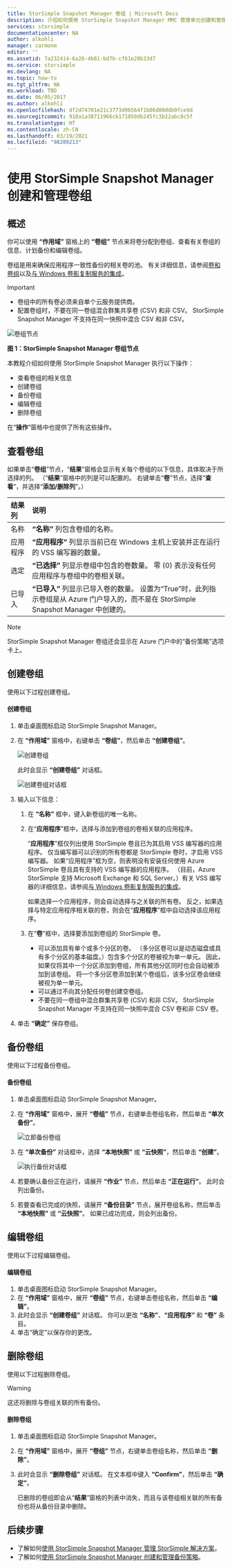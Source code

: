 ```yaml
---
title: StorSimple Snapshot Manager 卷组 | Microsoft Docs
description: 介绍如何使用 StorSimple Snapshot Manager MMC 管理单元创建和管理卷组。
services: storsimple
documentationcenter: NA
author: alkohli
manager: carmonm
editor: ''
ms.assetid: 7a232414-6a28-4b81-bd7b-cf61e28b33d7
ms.service: storsimple
ms.devlang: NA
ms.topic: how-to
ms.tgt_pltfrm: NA
ms.workload: TBD
ms.date: 06/05/2017
ms.author: alkohli
ms.openlocfilehash: df2d74701e21c3773d96564f1b06d80ddb9fce9d
ms.sourcegitcommit: 910a1a38711966cb171050db245fc3b22abc8c5f
ms.translationtype: HT
ms.contentlocale: zh-CN
ms.lasthandoff: 03/19/2021
ms.locfileid: "98209213"
---
```

# <a name="use-storsimple-snapshot-manager-to-create-and-manage-volume-groups"></a>使用 StorSimple Snapshot Manager 创建和管理卷组
## <a name="overview"></a>概述
你可以使用 **“作用域”** 窗格上的 **“卷组”** 节点来将卷分配到卷组、查看有关卷组的信息、计划备份和编辑卷组。

卷组是用来确保应用程序一致性备份的相关卷的池。 有关详细信息，请参阅[卷和卷组](storsimple-what-is-snapshot-manager.md#volumes-and-volume-groups)以及[与 Windows 卷影复制服务的集成](storsimple-what-is-snapshot-manager.md#integration-with-windows-volume-shadow-copy-service)。

> [!IMPORTANT]
> * 卷组中的所有卷必须来自单个云服务提供商。
> * 配置卷组时，不要在同一卷组混合群集共享卷 (CSV) 和非 CSV。 StorSimple Snapshot Manager 不支持在同一快照中混合 CSV 和非 CSV。

![卷组节点](./media/storsimple-snapshot-manager-manage-volume-groups/HCS_SSM_Volume_groups.png)

**图 1：StorSimple Snapshot Manager 卷组节点** 

本教程介绍如何使用 StorSimple Snapshot Manager 执行以下操作：

* 查看卷组的相关信息
* 创建卷组
* 备份卷组
* 编辑卷组
* 删除卷组

在“**操作**”窗格中也提供了所有这些操作。

## <a name="view-volume-groups"></a>查看卷组
如果单击“**卷组**”节点，“**结果**”窗格会显示有关每个卷组的以下信息，具体取决于所选择的列。 （“**结果**”窗格中的列是可以配置的。 右键单击“**卷**”节点，选择“**查看**”，并选择“**添加/删除列**”。）

| 结果列 | 说明 |
|:--- |:--- |
| 名称 |**“名称”** 列包含卷组的名称。 |
| 应用程序 |**“应用程序”** 列显示当前已在 Windows 主机上安装并正在运行的 VSS 编写器的数量。 |
| 选定 |**“已选择”** 列显示卷组中包含的卷数量。 零 (0) 表示没有任何应用程序与卷组中的卷相关联。 |
| 已导入 |**“已导入”** 列显示已导入卷的数量。 设置为“True”时，此列指示卷组是从 Azure 门户导入的，而不是在 StorSimple Snapshot Manager 中创建的。 |

> [!NOTE]
> StorSimple Snapshot Manager 卷组还会显示在 Azure 门户中的“备份策略”选项卡上。
> 
> 

## <a name="create-a-volume-group"></a>创建卷组
使用以下过程创建卷组。

#### <a name="to-create-a-volume-group"></a>创建卷组
1. 单击桌面图标启动 StorSimple Snapshot Manager。
2. 在 **“作用域”** 窗格中，右键单击 **“卷组”**，然后单击 **“创建卷组”**。
   
    ![创建卷组](./media/storsimple-snapshot-manager-manage-volume-groups/HCS_SSM_Create_volume_group.png)
   
    此时会显示 **“创建卷组”** 对话框。
   
    ![创建卷组对话框](./media/storsimple-snapshot-manager-manage-volume-groups/HCS_SSM_CreateVolumeGroup_dialog.png)
3. 输入以下信息：
   
   1. 在 **“名称”** 框中，键入新卷组的唯一名称。
   2. 在“**应用程序**”框中，选择与添加到卷组的卷相关联的应用程序。
      
       “**应用程序**”框仅列出使用 StorSimple 卷且已为其启用 VSS 编写器的应用程序。 仅当编写器可以识别的所有卷都是 StorSimple 卷时，才启用 VSS 编写器。 如果“应用程序”框为空，则表明没有安装任何使用 Azure StorSimple 卷且具有支持的 VSS 编写器的应用程序。 （目前，Azure StorSimple 支持 Microsoft Exchange 和 SQL Server。）有关 VSS 编写器的详细信息，请参阅[与 Windows 卷影复制服务的集成](storsimple-what-is-snapshot-manager.md#integration-with-windows-volume-shadow-copy-service)。
      
       如果选择一个应用程序，则会自动选择与之关联的所有卷。 反之，如果选择与特定应用程序相关联的卷，则会在“**应用程序**”框中自动选择该应用程序。 
   3. 在“**卷**”框中，选择要添加到卷组的 StorSimple 卷。 
      
      * 可以添加具有单个或多个分区的卷。 （多分区卷可以是动态磁盘或具有多个分区的基本磁盘。）包含多个分区的卷被视为单一单元。 因此，如果仅将其中一个分区添加到卷组，所有其他分区同时也会自动被添加到该卷组。 将一个多分区卷添加到某个卷组后，该多分区卷会继续被视为单一单元。
      * 可以通过不向其分配任何卷创建空卷组。 
      * 不要在同一卷组中混合群集共享卷 (CSV) 和非 CSV。 StorSimple Snapshot Manager 不支持在同一快照中混合 CSV 卷和非 CSV 卷。
4. 单击 **“确定”** 保存卷组。

## <a name="back-up-a-volume-group"></a>备份卷组
使用以下过程备份卷组。

#### <a name="to-back-up-a-volume-group"></a>备份卷组
1. 单击桌面图标启动 StorSimple Snapshot Manager。
2. 在 **“作用域”** 窗格中，展开 **“卷组”** 节点，右键单击卷组名称，然后单击 **“单次备份”**。
   
    ![立即备份卷组](./media/storsimple-snapshot-manager-manage-volume-groups/HCS_SSM_Take_backup.png)
3. 在 **“单次备份”** 对话框中，选择 **“本地快照”** 或 **“云快照”**，然后单击 **“创建”**。
   
    ![执行备份对话框](./media/storsimple-snapshot-manager-manage-volume-groups/HCS_SSM_TakeBackup_dialog.png)
4. 若要确认备份正在运行，请展开 **“作业”** 节点，然后单击 **“正在运行”**。 此时会列出备份。
5. 若要查看已完成的快照，请展开 **“备份目录”** 节点，展开卷组名称，然后单击 **“本地快照”** 或 **“云快照”**。 如果已成功完成，则会列出备份。

## <a name="edit-a-volume-group"></a>编辑卷组
使用以下过程编辑卷组。

#### <a name="to-edit-a-volume-group"></a>编辑卷组
1. 单击桌面图标启动 StorSimple Snapshot Manager。
2. 在 **“作用域”** 窗格中，展开 **“卷组”** 节点，右键单击卷组名称，然后单击 **“编辑”**。
3. 此时会显示 **“创建卷组”** 对话框。 你可以更改 **“名称”**、**“应用程序”** 和 **“卷”** 条目。
4.  单击“确定”以保存你的更改。

## <a name="delete-a-volume-group"></a>删除卷组
使用以下过程删除卷组。 

> [!WARNING]
> 这还将删除与卷组关联的所有备份。
> 
> 

#### <a name="to-delete-a-volume-group"></a>删除卷组
1. 单击桌面图标启动 StorSimple Snapshot Manager。
2. 在 **“作用域”** 窗格中，展开 **“卷组”** 节点，右键单击卷组名称，然后单击 **“删除”**。
3. 此时会显示 **“删除卷组”** 对话框。 在文本框中键入 **“Confirm”**，然后单击 **“确定”**。
   
    已删除的卷组即会从“**结果**”窗格的列表中消失，而且与该卷组相关联的所有备份也将从备份目录中删除。

## <a name="next-steps"></a>后续步骤
* 了解如何[使用 StorSimple Snapshot Manager 管理 StorSimple 解决方案](storsimple-snapshot-manager-admin.md)。
* 了解如何[使用 StorSimple Snapshot Manager 创建和管理备份策略](storsimple-snapshot-manager-manage-backup-policies.md)。

